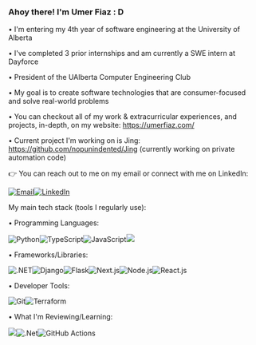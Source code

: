 ### Ahoy there! I'm Umer Fiaz : D

• I'm entering my 4th year of software engineering at the University of Alberta     

• I've completed 3 prior internships and am currently a SWE intern at Dayforce       


• President of the UAlberta Computer Engineering Club                        

• My goal is to create software technologies that are consumer-focused and solve real-world problems    

• You can checkout all of my work & extracurricular experiences, and projects, in-depth, on my website: https://umerfiaz.com/     

• Current project I'm working on is Jing: https://github.com/nopunindented/Jing (currently working on private automation code)

:point_right: You can reach out to me on my email or connect with me on LinkedIn: 

<a href="mailto:umerfiaz251@gmail.com"><img src="https://img.shields.io/badge/Gmail-D14836?style=for-the-badge&logo=gmail&logoColor=white" alt="Email"></a><a href="https://www.linkedin.com/in/umer-fiaz/"><img src="https://img.shields.io/badge/LinkedIn-0077B5?style=for-the-badge&logo=linkedin&logoColor=white" alt="LinkedIn"></a>

My main tech stack (tools I regularly use):

• Programming Languages:

<img src="https://img.shields.io/badge/Python-FFD43B?style=for-the-badge&logo=python&logoColor=blue" alt="Python"><img src="https://img.shields.io/badge/TypeScript-007ACC?style=for-the-badge&logo=typescript&logoColor=white" alt="TypeScript"><img src="https://img.shields.io/badge/JavaScript-323330?style=for-the-badge&logo=javascript&logoColor=F7DF1E" alt="JavaScript"><img src="https://img.shields.io/badge/go-%2300ADD8.svg?&style=for-the-badge&logo=go&logoColor=white"/>

• Frameworks/Libraries:

<img src="https://img.shields.io/badge/.NET-512BD4?style=for-the-badge&logo=dotnet&logoColor=white" alt=".NET"><img src="https://img.shields.io/badge/Django-092E20?style=for-the-badge&logo=django&logoColor=green" alt="Django"><img src="https://img.shields.io/badge/Flask-000000?style=for-the-badge&logo=flask&logoColor=white" alt="Flask"><img src="https://img.shields.io/badge/next%20js-000000?style=for-the-badge&logo=nextdotjs&logoColor=white" alt="Next.js"><img src="https://img.shields.io/badge/Node%20js-339933?style=for-the-badge&logo=nodedotjs&logoColor=white" alt="Node.js"><img src="https://img.shields.io/badge/React-20232A?style=for-the-badge&logo=react&logoColor=61DAFB" alt="React.js">

• Developer Tools:

![Git](https://img.shields.io/badge/git-%23F05033.svg?style=for-the-badge&logo=git&logoColor=white)![Terraform](https://img.shields.io/badge/terraform-%235835CC.svg?style=for-the-badge&logo=terraform&logoColor=white)

• What I'm Reviewing/Learning:

<img src="https://img.shields.io/badge/go-%2300ADD8.svg?&style=for-the-badge&logo=go&logoColor=white"/>![.Net](https://img.shields.io/badge/.NET-5C2D91?style=for-the-badge&logo=.net&logoColor=white)![GitHub Actions](https://img.shields.io/badge/github%20actions-%232671E5.svg?style=for-the-badge&logo=githubactions&logoColor=white)
